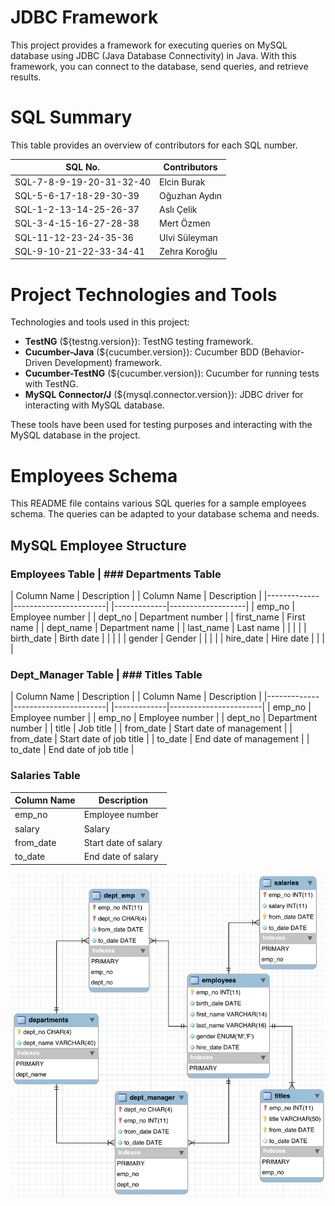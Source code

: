 # JDBC Framework 

This project provides a framework for executing queries on MySQL database using JDBC (Java Database Connectivity) in Java. With this framework, you can connect to the database, send queries, and retrieve results.

# SQL Summary

This table provides an overview of contributors for each SQL number.

| SQL No.                  | Contributors           |
|--------------------------|------------------------|
| SQL-7-8-9-19-20-31-32-40 | Elcin Burak            |
| SQL-5-6-17-18-29-30-39   | Oğuzhan Aydın          |
| SQL-1-2-13-14-25-26-37   | Aslı Çelik             |
| SQL-3-4-15-16-27-28-38   | Mert Özmen             |
| SQL-11-12-23-24-35-36    | Ulvi Süleyman          |
| SQL-9-10-21-22-33-34-41  | Zehra Koroğlu          |

# Project Technologies and Tools

Technologies and tools used in this project:

- **TestNG** (${testng.version}): TestNG testing framework.
- **Cucumber-Java** (${cucumber.version}): Cucumber BDD (Behavior-Driven Development) framework.
- **Cucumber-TestNG** (${cucumber.version}): Cucumber for running tests with TestNG.
- **MySQL Connector/J** (${mysql.connector.version}): JDBC driver for interacting with MySQL database.

These tools have been used for testing purposes and interacting with the MySQL database in the project.

# Employees Schema

This README file contains various SQL queries for a sample employees schema. The queries can be adapted to your database schema and needs.

## MySQL Employee Structure

### Employees Table                    | ### Departments Table
| Column Name | Description           |   | Column Name | Description       |
|-------------|-----------------------|   |-------------|-------------------|
| emp_no      | Employee number       |   | dept_no     | Department number |
| first_name  | First name            |   | dept_name   | Department name   |
| last_name   | Last name             |   |             |                   |
| birth_date  | Birth date            |   |             |                   |
| gender      | Gender                |   |             |                   |
| hire_date   | Hire date             |   |             |                   |

### Dept_Manager Table               | ### Titles Table
| Column Name | Description           |   | Column Name | Description           |
|-------------|-----------------------|   |-------------|-----------------------|
| emp_no      | Employee number       |   | emp_no      | Employee number       |
| dept_no     | Department number     |   | title       | Job title             |
| from_date   | Start date of management | | from_date   | Start date of job title |
| to_date     | End date of management   | | to_date     | End date of job title   |

### Salaries Table
| Column Name | Description           |
|-------------|-----------------------|
| emp_no      | Employee number       |
| salary      | Salary                |
| from_date   | Start date of salary  |
| to_date     | End date of salary    |

![employees-schema.png](src/main/resources/img/employees-schema.png)

